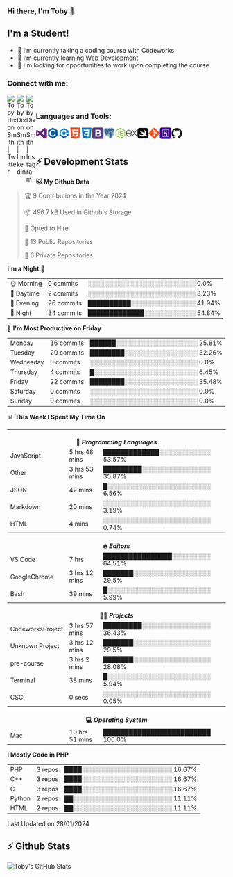 ### Hi there, I'm Toby 👋

## I'm a Student!
- 🔭 I’m currently taking a coding course with Codeworks
- 🌱 I’m currently learning Web Development
- 💬 I'm looking for opportunities to work upon completing the course

### Connect with me:

[<img align="left" alt="Toby Dixon Smith | Twitter" width="22px" src="https://cdn.jsdelivr.net/npm/simple-icons@v3/icons/twitter.svg" />][twitter]
[<img align="left" alt="Toby Dixon Smith | LinkedIn" width="22px" src="https://cdn.jsdelivr.net/npm/simple-icons@v3/icons/linkedin.svg" />][linkedin]
[<img align="left" alt="Toby Dixon Smith | Instagram" width="22px" src="https://cdn.jsdelivr.net/npm/simple-icons@v3/icons/instagram.svg" />][instagram]

[twitter]: https://twitter.com/TobyDixonSmith1
[instagram]: https://www.instagram.com/toby_ds1/
[linkedin]: https://www.linkedin.com/in/toby-dixon-smith-4734331a3/

<br />

### Languages and Tools:

<img align="left" alt="Visual Studio Code" title="Visual Studio Code" width="26px" src="logos/visualstudio.png" />
<img align="left" alt="C" title="C" width="26px" src="logos/c.png" />
<img align="left" alt="C++" title="C++" width="26px" src="logos/c-plus.png" />
<img align="left" alt="HTML5" title="HTML 5" width="26px" src="logos/html.png" />
<img align="left" alt="CSS3" title="CSS 3" width="26px" src="logos/css3.png" />
<img align="left" alt="BootStrap" title="BootStrap" width="26px" src="logos/bootstrap.png" />
<img align="left" alt="PostgresSQL" title="PostgresSPQ" width="26px" src="logos/postgresql.png" />
<img align="left" alt="Node JS" title="Node JS" width="26px" src="logos/node-js.png" />
<img align="left" alt="Express" title="Express" width="26px" src="logos/express.png" />
<img align="left" alt="Swift" title="Swift" width="26px" src="logos/swift.png" />
<img align="left" alt="Git" title="Git" width="26px" src="logos/git.png" />
<img align="left" alt="Heroku" title="Heroku" width="26px" src="logos/heroku.png" />
<img align="left" alt="GitHub" title="GitHub" width="26px" src="logos/github.png" />
<br />
<br />

## :zap: Development Stats

<!--START_SECTION:waka-->
**🐱 My Github Data** 

> 🏆 9 Contributions in the Year 2024
 > 
> 📦 496.7 kB Used in Github's Storage 
 > 
> 💼 Opted to Hire
 > 
> 📜 13 Public Repositories 
 > 
> 🔑 6 Private Repositories  
 > 
**I'm a Night 🦉** 

<table>
  <tr><td>🌞 Morning</td><td>0 commits</td><td>░░░░░░░░░░░░░░░░░░░░░░░░░   0.0%</td></tr> 
  <tr><td>🌆 Daytime</td><td>2 commits</td><td>░░░░░░░░░░░░░░░░░░░░░░░░░   3.23%</td></tr> 
  <tr><td>🌃 Evening</td><td>26 commits</td><td>██████████░░░░░░░░░░░░░░░   41.94%</td></tr> 
  <tr><td>🌙 Night</td><td>34 commits</td><td>█████████████░░░░░░░░░░░░   54.84%</td></tr>
</table>

📅 **I'm Most Productive on Friday** 

<table>
  <tr><td>Monday</td><td>16 commits</td><td>██████░░░░░░░░░░░░░░░░░░░   25.81%</td></tr> 
  <tr><td>Tuesday</td><td>20 commits</td><td>████████░░░░░░░░░░░░░░░░░   32.26%</td></tr> 
  <tr><td>Wednesday</td><td>0 commits</td><td>░░░░░░░░░░░░░░░░░░░░░░░░░   0.0%</td></tr> 
  <tr><td>Thursday</td><td>4 commits</td><td>█░░░░░░░░░░░░░░░░░░░░░░░░   6.45%</td></tr> 
  <tr><td>Friday</td><td>22 commits</td><td>████████░░░░░░░░░░░░░░░░░   35.48%</td></tr> 
  <tr><td>Saturday</td><td>0 commits</td><td>░░░░░░░░░░░░░░░░░░░░░░░░░   0.0%</td></tr> 
  <tr><td>Sunday</td><td>0 commits</td><td>░░░░░░░░░░░░░░░░░░░░░░░░░   0.0%</td></tr>
</table>

📊 **This Week I Spent My Time On** 

<table>
<tr><th colspan="3"><br>💬 <i>Programming Languages</i></th></tr> 
  <tr><td>JavaScript</td><td>5 hrs 48 mins</td><td>█████████████░░░░░░░░░░░░   53.57%</td></tr> 
  <tr><td>Other</td><td>3 hrs 53 mins</td><td>█████████░░░░░░░░░░░░░░░░   35.87%</td></tr> 
  <tr><td>JSON</td><td>42 mins</td><td>█░░░░░░░░░░░░░░░░░░░░░░░░   6.56%</td></tr> 
  <tr><td>Markdown</td><td>20 mins</td><td>░░░░░░░░░░░░░░░░░░░░░░░░░   3.19%</td></tr> 
  <tr><td>HTML</td><td>4 mins</td><td>░░░░░░░░░░░░░░░░░░░░░░░░░   0.74%</td></tr>

<tr><th colspan="3"><br>🔥 <i>Editors</i></th></tr> 
  <tr><td>VS Code</td><td>7 hrs</td><td>████████████████░░░░░░░░░   64.51%</td></tr> 
  <tr><td>GoogleChrome</td><td>3 hrs 12 mins</td><td>███████░░░░░░░░░░░░░░░░░░   29.5%</td></tr> 
  <tr><td>Bash</td><td>39 mins</td><td>█░░░░░░░░░░░░░░░░░░░░░░░░   5.99%</td></tr>

<tr><th colspan="3"><br>🐱‍💻 <i>Projects</i></th></tr> 
  <tr><td>CodeworksProject</td><td>3 hrs 57 mins</td><td>█████████░░░░░░░░░░░░░░░░   36.43%</td></tr> 
  <tr><td>Unknown Project</td><td>3 hrs 12 mins</td><td>███████░░░░░░░░░░░░░░░░░░   29.5%</td></tr> 
  <tr><td>pre-course</td><td>3 hrs 2 mins</td><td>███████░░░░░░░░░░░░░░░░░░   28.08%</td></tr> 
  <tr><td>Terminal</td><td>38 mins</td><td>█░░░░░░░░░░░░░░░░░░░░░░░░   5.94%</td></tr> 
  <tr><td>CSCI</td><td>0 secs</td><td>░░░░░░░░░░░░░░░░░░░░░░░░░   0.05%</td></tr>

<tr><th colspan="3"><br>💻 <i>Operating System</i></th></tr> 
  <tr><td>Mac</td><td>10 hrs 51 mins</td><td>█████████████████████████   100.0%</td></tr>
</table>

**I Mostly Code in PHP** 

<table>
  <tr><td>PHP</td><td>3 repos</td><td>████░░░░░░░░░░░░░░░░░░░░░   16.67%</td></tr> 
  <tr><td>C++</td><td>3 repos</td><td>████░░░░░░░░░░░░░░░░░░░░░   16.67%</td></tr> 
  <tr><td>C</td><td>3 repos</td><td>████░░░░░░░░░░░░░░░░░░░░░   16.67%</td></tr> 
  <tr><td>Python</td><td>2 repos</td><td>██░░░░░░░░░░░░░░░░░░░░░░░   11.11%</td></tr> 
  <tr><td>HTML</td><td>2 repos</td><td>██░░░░░░░░░░░░░░░░░░░░░░░   11.11%</td></tr>
</table>



 Last Updated on 28/01/2024
<!--END_SECTION:waka-->

## :zap: Github Stats

<img align="left" alt="Toby's GitHub Stats" src="http://github-readme-stats.tobyds.vercel.app/api?username=TobyDS&hide=stars,contribs&show_icons=true&theme=dark&hide_border=true" />
